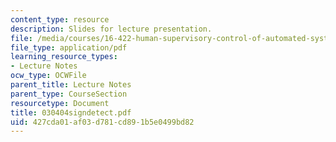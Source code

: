 ```yaml
---
content_type: resource
description: Slides for lecture presentation.
file: /media/courses/16-422-human-supervisory-control-of-automated-systems-spring-2004/427cda01af03d781cd891b5e0499bd82_030404signdetect.pdf
file_type: application/pdf
learning_resource_types:
- Lecture Notes
ocw_type: OCWFile
parent_title: Lecture Notes
parent_type: CourseSection
resourcetype: Document
title: 030404signdetect.pdf
uid: 427cda01-af03-d781-cd89-1b5e0499bd82
---
```

